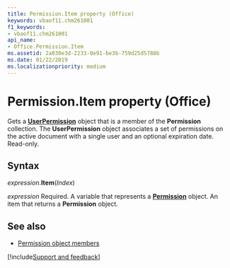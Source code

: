 ```yaml
---
title: Permission.Item property (Office)
keywords: vbaof11.chm261001
f1_keywords:
- vbaof11.chm261001
api_name:
- Office.Permission.Item
ms.assetid: 2a030e3d-2233-0e91-be3b-759d25d5788b
ms.date: 01/22/2019
ms.localizationpriority: medium
---
```



# Permission.Item property (Office)

Gets a **[UserPermission](office.userpermission.md)** object that is a member of the **Permission** collection. The **UserPermission** object associates a set of permissions on the active document with a single user and an optional expiration date. Read-only.


## Syntax

_expression_.**Item**(_Index_)

_expression_ Required. A variable that represents a **[Permission](Office.Permission.md)** object. An item that returns a **Permission** object.


## See also

- [Permission object members](overview/library-reference/permission-members-office.md)



[!include[Support and feedback](~/includes/feedback-boilerplate.md)]